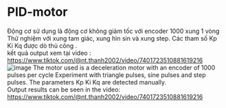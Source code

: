 # PID-motor
Động cơ sử dụng là động cơ không giảm tốc với encoder 1000 xung 1 vòng
Thử nghiệm với xung tam giác, xung hìn sin và xung step. Các tham số Kp Ki Kq được dò thủ công .   
kết quả output xem tại video : https://www.tiktok.com/@nt.thanh2002/video/7401723510881619216
  ![image](https://github.com/user-attachments/assets/c838ef4e-ff70-4da4-a70a-82fad6ec3eef)
  The motor used is a deceleration motor with an encoder of 1000 pulses per cycle
  Experiment with triangle pulses, sine pulses and step pulses. The parameters Kp Ki Kq are detected manually.   
  Output results can be seen in the video: https://www.tiktok.com/@nt.thanh2002/video/7401723510881619216
